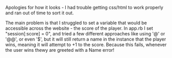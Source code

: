Apologies for how it looks - I had trouble getting css/html to work properly and ran out of time to sort it out.

The main problem is that I struggled to set a variable that would be accessible across the website - the score of the player. In app.rb I set "session[:score] = 0", and tried a few different approaches like using '@' or '@@', or even '$', but it will still return a name in the instance that the player wins, meaning it will attempt to +1 to the score. Because this fails, whenever the user wins thewy are greeted with a Name error! 


